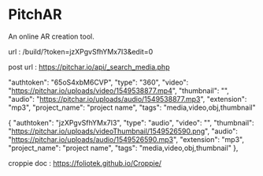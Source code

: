 # PitchAR
An online AR creation tool.

url : /build/?token=jzXPgvSfhYMx7I3&edit=0

post url : https://pitchar.io/api/_search_media.php

"authtoken": "65oS4xbM6CVP",
            "type": "360",
            "video": "https://pitchar.io/uploads/video/1549538877.mp4",
            "thumbnail": "",
            "audio": "https://pitchar.io/uploads/audio/1549538877.mp3",
            "extension": "mp3",
            "project_name": "project name",
            "tags": "media,video,obj,thumbnail"


{
            "authtoken": "jzXPgvSfhYMx7I3",
            "type": "audio",
            "video": "",
            "thumbnail": "https://pitchar.io/uploads/videoThumbnail/1549526590.png",
            "audio": "https://pitchar.io/uploads/audio/1549526590.mp3",
            "extension": "mp3",
            "project_name": "project name",
            "tags": "media,video,obj,thumbnail"
        },

croppie doc : https://foliotek.github.io/Croppie/
